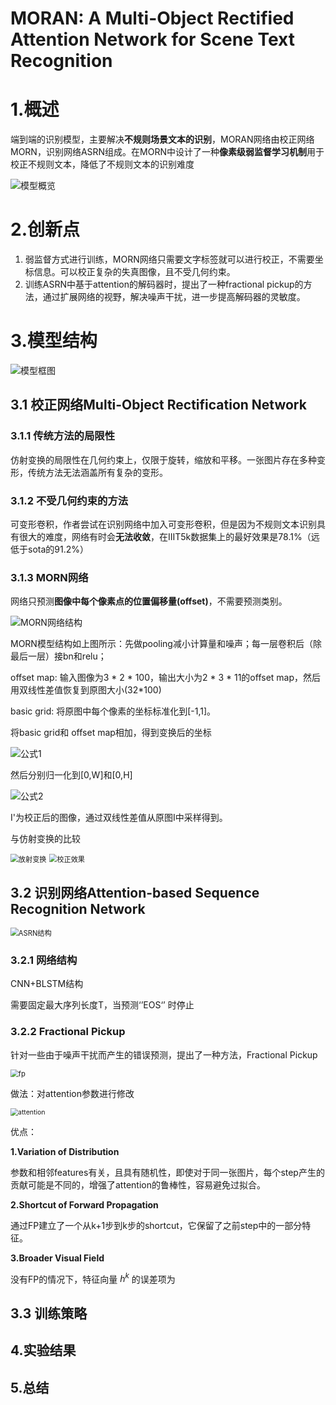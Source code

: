 # MORAN: A Multi-Object Rectified Attention Network for Scene Text Recognition

# 1.概述

端到端的识别模型，主要解决**不规则场景文本的识别**，MORAN网络由校正网络MORN，识别网络ASRN组成。在MORN中设计了一种**像素级弱监督学习机制**用于校正不规则文本，降低了不规则文本的识别难度



![模型概览](images/2.png)

# 2.创新点

1. 弱监督方式进行训练，MORN网络只需要文字标签就可以进行校正，不需要坐标信息。可以校正复杂的失真图像，且不受几何约束。
2. 训练ASRN中基于attention的解码器时，提出了一种fractional pickup的方法，通过扩展网络的视野，解决噪声干扰，进一步提高解码器的灵敏度。



# 3.模型结构

![模型框图](images/1.png)

## 3.1 校正网络Multi-Object Rectification Network

### 3.1.1 传统方法的局限性

仿射变换的局限性在几何约束上，仅限于旋转，缩放和平移。一张图片存在多种变形，传统方法无法涵盖所有复杂的变形。

### 3.1.2 不受几何约束的方法

可变形卷积，作者尝试在识别网络中加入可变形卷积，但是因为不规则文本识别具有很大的难度，网络有时会**无法收敛**，在IIIT5k数据集上的最好效果是78.1%（远低于sota的91.2%）

### 3.1.3 MORN网络

网络只预测**图像中每个像素点的位置偏移量(offset)**，不需要预测类别。

![MORN网络结构](images/3.png)

MORN模型结构如上图所示：先做pooling减小计算量和噪声；每一层卷积后（除最后一层）接bn和relu；

offset map: 输入图像为3 * 2 * 100，输出大小为2 * 3 * 11的offset map，然后用双线性差值恢复到原图大小(32*100)

basic grid: 将原图中每个像素的坐标标准化到[-1,1]。

将basic grid和 offset map相加，得到变换后的坐标

![公式1](images/4.png)

然后分别归一化到[0,W]和[0,H]

![公式2](images/5.png)

I'为校正后的图像，通过双线性差值从原图I中采样得到。

与仿射变换的比较

<img src="images/7.png" alt="放射变换" style="zoom:80%;" />



<img src="images/6.png" alt="校正效果" style="zoom:80%;" />



## 3.2 识别网络Attention-based Sequence Recognition Network

<img src="images/8.png" alt="ASRN结构" style="zoom:80%;" />

### 3.2.1 网络结构

CNN+BLSTM结构

需要固定最大序列长度T，当预测‘’EOS‘’ 时停止

### 3.2.2 Fractional Pickup

针对一些由于噪声干扰而产生的错误预测，提出了一种方法，Fractional Pickup

<img src="images/10.png" alt="fp" style="zoom:80%;" />

做法：对attention参数进行修改

<img src="images/9.png" alt="attention" style="zoom:75%;" />

优点：

**1.Variation of Distribution**

参数和相邻features有关，且具有随机性，即使对于同一张图片，每个step产生的贡献可能是不同的，增强了attention的鲁棒性，容易避免过拟合。

**2.Shortcut of Forward Propagation**

通过FP建立了一个从k+1步到k步的shortcut，它保留了之前step中的一部分特征。

**3.Broader Visual Field**

没有FP的情况下，特征向量 $h^{k}$ 的误差项为

## 3.3 训练策略



## 4.实验结果



## 5.总结